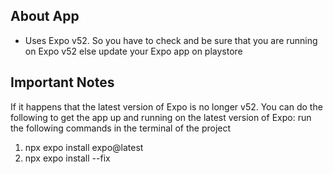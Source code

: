 ## About App
- Uses Expo v52. So you have to check and be sure that you are running on Expo v52 else update your Expo app on playstore

## Important Notes
If it happens that the latest version of Expo is no longer v52. You can do the following to get the app up and running on the latest version of Expo:
run the following commands in the terminal of the project
1. npx expo install expo@latest
2. npx expo install --fix
